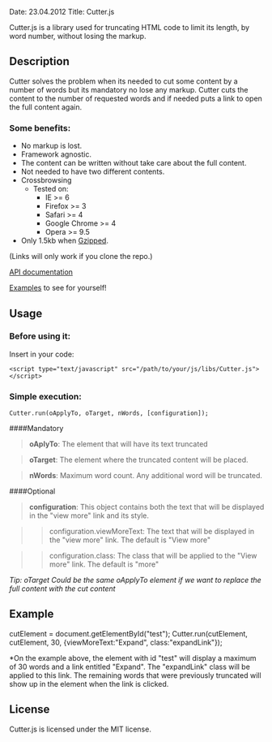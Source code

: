 Date: 23.04.2012
Title: Cutter.js

Cutter.js is a library used for truncating HTML code to limit its length, by word number, without losing the markup.

## Description

Cutter solves the problem when its needed to cut some content by a number of words but its mandatory no lose any markup.
Cutter cuts the content to the number of requested words and if needed puts a link to open the full content again.

### Some benefits:

*   No markup is lost.
*   Framework agnostic.
*   The content can be written without take care about the full content.
*   Not needed to have two different contents.
*   Crossbrowsing
    * Tested on:
        * IE >= 6
        * Firefox >= 3
        * Safari >= 4
        * Google Chrome >= 4
        * Opera >= 9.5
*   Only 1.5kb when [Gzipped](http://tcorral.github.com/Cutter.js/versions/cutter.js.gz).

(Links will only work if you clone the repo.)

[API documentation](https://github.com/tcorral/Cutter.js/examples_and_documents/jsdoc/index.html)

[Examples](https://github.com/tcorral/Cutter.js/examples_and_documents/index.html) to see for yourself!

## Usage

### Before using it:
Insert in your code:

	<script type="text/javascript" src="/path/to/your/js/libs/Cutter.js"></script>

### Simple execution:

	Cutter.run(oApplyTo, oTarget, nWords, [configuration]);

####Mandatory

  >  **oAplyTo**: The element that will have its text truncated

  >  **oTarget**: The element where the truncated content will be placed.

  >  **nWords**: Maximum word count. Any additional word will be truncated.

####Optional

  >  **configuration**: This object contains both the text that will be displayed in the "view more" link and its style.

  >>    configuration.viewMoreText: The text that will be displayed in the "view more" link. The default is "View more"

  >>    configuration.class: The class that will be applied to the "View more" link. The default is "more"

*Tip: oTarget Could be the same oApplyTo element if we want to replace the full content with the cut content*

## Example

cutElement = document.getElementById("test");
Cutter.run(cutElement, cutElement, 30, {viewMoreText:"Expand", class:"expandLink"});

*On the example above, the element with id "test" will display a maximum of 30 words and a link entitled "Expand". The "expandLink" class will be applied to this link. The remaining words that were previously truncated will show up in the element when the link is clicked.

## License

Cutter.js is licensed under the MIT license.
